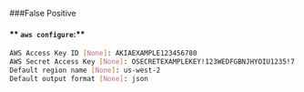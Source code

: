###False Positive

#### ** `aws configure`:**
```bash
AWS Access Key ID [None]: AKIAEXAMPLE123456780
AWS Secret Access Key [None]: OSECRETEXAMPLEKEY!123WEDFGBNJHYOIU1235!7
Default region name [None]: us-west-2
Default output format [None]: json


















